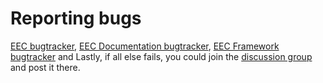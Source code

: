 # Reporting bugs
[EEC bugtracker](https://github.com/EEC-Developers/eec/issues),
[EEC Documentation bugtracker](https://github.com/EEC-Developers/eec_docs/issues),
[EEC Framework bugtracker](https://github.com/EEC-Developers/framework) and
Lastly, if all else fails, you could join the [discussion group](https://github.com/orgs/EEC-Developers/discussions) and post it there.

